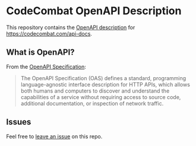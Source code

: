 # CodeCombat OpenAPI Description

This repository contains the [OpenAPI description](/openapi.yml) for https://codecombat.com/api-docs.

## What is OpenAPI?

From the [OpenAPI Specification](https://github.com/OAI/OpenAPI-Specification):

> The OpenAPI Specification (OAS) defines a standard, programming language-agnostic interface description for HTTP APIs, which allows both humans and computers to discover and understand the capabilities of a service without requiring access to source code, additional documentation, or inspection of network traffic.

## Issues

Feel free to [leave an issue](https://github.com/fern-codecombat/codecombat-openapi/issues) on this repo.
